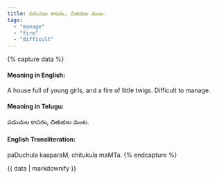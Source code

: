 ```yaml
---
title: పడుచుల కాపరం, చితుకుల మంట.
tags:
  - "manage"
  - "fire"
  - "difficult"
---
```


{% capture data %}
#### Meaning in English:
A house full of young girls, and a fire of little twigs.
Difficult to manage.

#### Meaning in Telugu:
పడుచుల కాపరం, చితుకుల మంట.

#### English Transliteration:
paDuchula kaaparaM, chitukula maMTa.
{% endcapture %}

<div class="notice">{{ data | markdownify }}</div>

